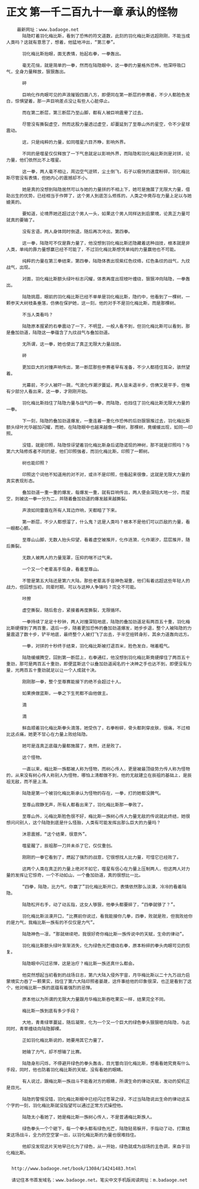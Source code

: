 # 正文 第一千二百九十一章 承认的怪物
        最新网址：www.badaoge.net
          陆隐盯着羽化梅比斯，看到了恐怖的符文道数，此刻的羽化梅比斯远超刚刚，不能当成人类吗？这就有意思了，想着，他猛地冲出，“第三拳”。
      
          羽化梅比斯抬眼，面无表情，抬起右拳，一拳轰出。
      
          毫无花俏，就是简单的一拳，然而在陆隐眼中，这一拳的力量格外恐怖，他深呼吸口气，全身力量释放，狠狠轰出。
      
          砰
      
          巨响化作肉眼可见的声浪摧毁四面八方，即便同在第一断层的参赛者，不少人都脸色发白，惊惧望着，那一声巨响差点没让有些人心脏停止。
      
          而在第二断层，第三断层乃至山脚，都有人被巨响震晕了过去。
      
          尽管没有撕裂虚空，然而这股力量透过虚空，却蔓延到了至尊山外的星空，令不少星球震动。
      
          这，只是纯粹的力量，如同噬星六目齐睁，影响外界。
      
          不同的是噬星仅仅释放了一下气息就足以影响外界，而陆隐和羽化梅比斯则是对拼，论力量，他们依然比不上噬星。
      
          这一拳，两人毫不相让，周边空气逆转，尘土倒飞，石子以极快的速度粉碎，羽化梅比斯尽管没有表情，但她内心的震撼却不小。
      
          她是真的没想到陆隐居然可以与她的力量拼的不相上下，她可是施展了无限大力量，借助出生的优势，已经相当于作弊了，这个男人到底怎么修炼的，人类之中竟存在力量上足以与她媲美的。
      
          要知道，论境界她还超过这个男人一头，如果这个男人同样达到启蒙境，论真正力量可就真的要输了。
      
          没有言语，两人身体同时倒退，随后再次冲出，第四拳。
      
          这一拳，陆隐可不仅是靠力量了，他没想到羽化梅比斯还隐藏着这种战技，根本就是非人类，单纯的靠力量想赢已经不可能了，不过羽化梅比斯想凭单纯的力量赢他也不可能。
      
          纯粹的力量在第三拳结束，第四拳，陆隐体表出现紫红色纹络，红色条纹的战气，九纹战气，出现。
      
          对面，羽化梅比斯额头绿叶标志闪耀，体表再度出现枝叶缠绕，狠狠冲向陆隐，一拳轰出。
      
          陆隐挑眉，眼前的羽化梅比斯已经不单单是羽化梅比斯，隐约中，他看到了一棵树，一颗参天大树枝条垂落，仿佛在保护她，这一刻，他的对手不是羽化梅比斯，而是那棵树。
      
          不当人类看吗？
      
          陆隐原本握紧的右拳震动了一下，不明显，一般人看不到，但羽化梅比斯可以看到，那是叠加劲道，陆隐这一拳蕴含了九纹战气与叠加劲道。
      
          无所谓，这一拳，她也使出了真正无限大力量战技。
      
          砰
      
          更加巨大的对撞声响传出，第一断层那些参赛者早有准备，不少人都捂住耳朵，骇然望着。
      
          光幕前，不少人被吓一跳，气浪化作潮汐蔓延，两人皆未退半步，仿佛又是平手，但唯有少部分人看出来，这一拳，才刚刚开始。
      
          羽化梅比斯挡住了陆隐力量与战气的一拳，而陆隐，也挡住了羽化梅比斯无限大力量的一拳。
      
          下一刻，陆隐的叠加劲道爆发，一重连着一重化作恐怖的后劲狠狠推过去，羽化梅比斯额头绿叶光华越加闪耀，而她，在陆隐眼中也越来越像一棵树，那棵树，竟缓缓出现，如同——印照。
      
          没错，就是印照，陆隐惊讶望着羽化梅比斯身后诺隐诺现的神树，那不就是印照吗？与第六大陆修炼者不同的是，他们印照强者，而羽化梅比斯，印照了一颗树。
      
          树也能印照？
      
          印照这个词他不知道用的对不对，或许不是印照，但看起来很像，这就是无限大力量的真实表现形态。
      
          叠加劲道一重一重的爆发，每爆发一重，就有巨响传出，两人便会深陷大地一分，而星空，则被这一拳一分为二，并随着叠加劲道的爆发越来越撕裂。
      
          声浪如同雷霆在所有人耳边炸响，天都暗了下来。
      
          第一断层，不少人都想溜了，什么鬼？这是人类吗？根本不是他们可以匹敌的力量，看一眼都心颤。
      
          至尊山山脚，无数人抬头仰望，看着虚空被推开，化作涟漪，化作潮汐，层层推开，随后撕裂。
      
          无数人被两人的力量笼罩，压抑的喘不过气来。
      
          一个又一个老辈高手现身，看着至尊山。
      
          不管是第五大陆还是第六大陆，那些老辈高手皆神色凝重，他们有着远超这些年轻人的战力，但回想当初，同辈时期，可以与这种人争锋吗？完全不可能。
      
          咔擦
      
          虚空撕裂，随后愈合，紧接着再度撕裂，无限循环。
      
          一拳持续了足足十秒钟，两人对撞深陷地底，陆隐的叠加劲道足有两百五十重，羽化梅比斯硬撑到了两百重，退后一步，随着更加恐怖的叠加劲道爆发，她步步退，整个人被陆隐的力量震退了数十步，铲平地底，最终整个人被打飞了出去，于半空扭转身形，其余力道轰向远方。
      
          一拳，对拼的十秒终于结束，羽化梅比斯被打退百米，脸色发白，喘着粗气。
      
          陆隐缓缓腾空，回到第一断层上，右拳通红，他没想到羽化梅比斯竟硬撑住了两百五十重劲，那可是两百五十重劲，即便蓝斯这个以叠加劲道闻名的十决神之手也达不到，即便没有力量，光两百五十重劲就足以让一个人成就十决。
      
          刚刚那一拳，整个至尊赛能接下的绝不会超过十人。
      
          如果换做蓝斯，一拳之下生死都不由他做主。
      
          滴
      
          滴
      
          鲜血顺着羽化梅比斯拳头滴落，她受伤了，右拳粉碎，骨头都刺穿皮肤，很痛，不过相比这点痛，她更不甘心在力量上败给陆隐。
      
          她可是连真正底蕴力量都施展了，竟然，还是败了。
      
          这个怪物。
      
          一直以来，梅比斯一族都被人称为怪物，而树心传人，更是被最顶级势力传人称为怪物的，从来没有树心传人称别人为怪物，哪怕上清都做不到，他的无敌建立在辰祖的基础上，是辰祖无敌，而不是上清。
      
          陆隐是第一个被羽化梅比斯承认为怪物的存在，一拳，打的她都没脾气。
      
          至尊山寂静无声，所有人都看出来了，羽化梅比斯那一拳败了。
      
          至尊山外，沁梅比斯脸色很不好，梅比斯一族树心传人力量无敌的传说就此终结，她很想问问别人，这个陆隐到底是什么怪胎，人类有可能发挥出那么巨大的力量吗？
      
          沐恩震撼，“这个结果，很意外”。
      
          噬星醒了，辰祖那一刀并未杀了它，仅仅重创。
      
          刚刚的一拳它看到了，燃起了强烈的战意，它很想找人比力量，可惜它已经败了。
      
          这两个人类在真正的力量上绝对不如它，噬星有信心在力量上压制两人，但这两人对力量的发挥让它惊奇，一个不动如山，一个叠加劲道，真的很想比一比。
      
          “四拳，陆隐，比力气，你赢了”羽化梅比斯开口，表情依然那么淡漠，冷冷的看着陆隐。
      
          陆隐松开右手，动了动五指，这女人够狠，他拳头都要碎了，“四拳就够了？”。
      
          羽化梅比斯淡漠开口，“比赛前你说过，看我能接你几拳，四拳，败就是败，但我败给你的是力气，我梅比斯一族有的不仅仅是力气”。
      
          陆隐神色一凛，“那就继续吧，我很好奇你梅比斯一族传说中的天赋，生命的律动”。
      
          羽化梅比斯额头绿叶渐渐消失，化为绿色光芒缠绕右拳，原本粉碎的拳头肉眼可见的恢复。
      
          陆隐眼中闪过忌惮，这是治疗？梅比斯一族还真什么都会。
      
          他突然想起当初看到的战场日志，第六大陆入侵外宇宙，月华梅比斯以二十九万战力启蒙境实力吞了一颗果实，挡住了第六大陆印照者晏晟，这件事给他的印象很深，也正是看到了这个，他对梅比斯一族的底蕴有着强烈的忌惮。
      
          原本他以为所谓的无限大力量跟月华梅比斯吞吃果实一样，结果完全不同。
      
          梅比斯一族到底有多少手段？
      
          大地，青青绿草蔓延，随后凝聚，化为一个又一个巨大的绿色拳头狠狠咂向陆隐，与此同时，青草缠绕向陆隐脚裸。
      
          正如羽化梅比斯说的，她要用其它力量了。
      
          她输了力气，却不想输了比赛。
      
          陆隐身形闪烁，不停避开绿色的拳头轰击，目光瞥向羽化梅比斯，想看看她究竟有什么手段，同时，他也防着羽化梅比斯的天赋，没有看她的眼睛。
      
          有人说过，跟梅比斯一族战斗不能看对方的眼睛，所谓生命的律动天赋，发动的契机正是目光。
      
          陆隐的警惕没错，羽化梅比斯眼中已经闪过苍翠之绿，不过当陆隐说出生命的律动这五个字的一刻，羽化梅比斯就没指望可以通过正常方式操控他。
      
          陆隐太小看她了，她是梅比斯一族树心传人，不是普通梅比斯族人。
      
          绿色拳头一个个砸下，每一个拳头都有绿色光芒，陆隐轻易躲开，手指动了动，打算结束这场战斗，全力的空空掌一出，以羽化梅比斯的力量也很难挡住。
      
          他却没发现这片天地早已化为了绿色，从一开始，绿色就成为战场的主色调，来自于羽化梅比斯。
      
      
      http://www.badaoge.net/book/13084/14241483.html
      
      请记住本书首发域名：www.badaoge.net。笔尖中文手机版阅读网址：m.badaoge.net